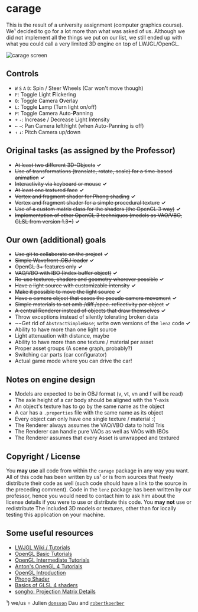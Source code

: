 carage
======
This is the result of a university assignment (computer graphics course).
We¹ decided to go for a lot more than what was asked of us. Although we
did not implement all the things we put on our list, we still ended up with
what you could call a very limited 3D engine on top of LWJGL/OpenGL.

![carage screen](http://i.imgur.com/tb4vuqV.png "Yep, that's Carage")

Controls
--------
- `W` `S` `A` `D`: Spin / Steer Wheels (Car won't move though)
- `F`: Toggle Light **F**lickering
- `O`: Toggle Camera **O**verlay
- `L`: Toggle **L**amp (Turn light on/off)
- `P`: Toggle Camera Auto-**P**anning
- `+` `-`: Increase / Decrease Light Intensity
- `←` `→`: Pan Camera left/right (when Auto-Panning is off)
- `↑` `↓`: Pitch Camera up/down

Original tasks (as assigned by the Professor)
----------------------------------------------
- ~~At least two different 3D-Objects~~ **✓**
- ~~Use of transformations (translate, rotate, scale) for a time-based animation~~ **✓**
- ~~Interactivity via keyboard or mouse~~ **✓**
- ~~At least one textured face~~ **✓**
- ~~Vertex and fragment shader for Phong shading~~ **✓**
- ~~Vertex and fragment shader for a simple procedural texture~~ **✓**
- ~~Use of a custom matrix class for the shaders (the OpenGL 3 way)~~ **✓**
- ~~Implementation of other OpenGL 3 techniques (models as VAO/VBO, GLSL from version 1.3+)~~ **✓**

Our own (additional) goals
--------------------------
- ~~Use git to collaborate on the project~~  **✓**
- ~~Simple Wavefront .OBJ loader~~ **✓**
- ~~OpenGL 3+ features only~~ **✓**
- ~~VAO/VBO with IBO (Index buffer object)~~ **✓**
- ~~Re-use textures, shaders and geometry wherever possible~~ **✓**
- ~~Have a light source with customizable intensity~~ **✓**
- ~~Make it possible to move the light source~~ **✓**
- ~~Have a camera object that eases the pseudo camera movement~~ **✓**
- ~~Simple materials to set amb./diff./spec. reflectivity per object~~ **✓**
- ~~A central Renderer instead of objects that draw themselves~~ **✓**
- Throw exceptions instead of silently tolerating broken data
- ~~Get rid of `AbstractSimpleBase`; write own versions of the `lenz` code **✓**
- Ability to have more than one light source
- Light attenuation with distance, maybe
- Ability to have more than one texture / material per asset
- Proper asset groups (A scene graph, probably?)
- Switching car parts (car configurator)
- Actual game mode where you can drive the car!

Notes on engine design
----------------------
- Models are expected to be in OBJ format (v, vt, vn and f will be read)
- The axle height of a car body should be aligned with the Y-axis
- An object's texture has to go by the same name as the object
- A car has a `.properties` file with the same name as its object
- Every object can only have one single texture / material :(
- The Renderer always assumes the VAO/VBO data to hold Tris
- The Renderer can handle pure VAOs as well as VAOs with IBOs
- The Renderer assumes that every Asset is unwrapped and textured

Copyright / License
-------------------
You **may use** all code from within the `carage` package in any way you want.
All of this code has been written by us¹ or is from sources that freely
distribute their code as well (such code should have a link to the source
in the preceding comment). Code in the `lenz` package has been written by
our professor, hence you would need to contact him to ask him about the
license details if you were to use or distribute this code. You **may not**
use or redistribute The included 3D models or textures, other than for
locally testing this application on your machine.

Some useful resources
---------------------
- [LWJGL Wiki / Tutorials](http://wiki.lwjgl.org/wiki/Main_Page)
- [OpenGL Basic Tutorials](http://www.opengl-tutorial.org/beginners-tutorials/)
- [OpenGL Intermediate Tutorials](http://www.opengl-tutorial.org/intermediate-tutorials/)
- [Anton's OpenGL 4 Tutorials](http://antongerdelan.net/opengl/)
- [OpenGL Introduction](https://open.gl/)
- [Phong Shader](https://www.opengl.org/sdk/docs/tutorials/ClockworkCoders/lighting.php)
- [Basics of GLSL 4 shaders](http://www.gamedev.net/page/resources/_/technical/opengl/the-basics-of-glsl-40-shaders-r2861)
- [songho: Projection Matrix Details](http://www.songho.ca/opengl/gl_projectionmatrix.html)

¹) we/us = Julien [`domsson`](https://github.com/domsson) Dau and [`robertkoerber`](https://github.com/robertkoerber)
